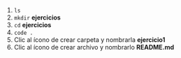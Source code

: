 1. `ls`
2. `mkdir` **ejercicios**
3. `cd` **ejercicios**
4. `code .`
5. Clic al ícono de crear carpeta y nombrarla **ejercicio1**
6. Clic al ícono de crear archivo y nombrarlo **README.md**
